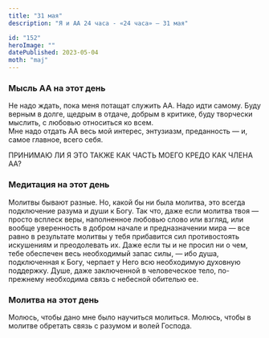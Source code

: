 ```yaml
---
title: "31 мая"
description: "Я и АА 24 часа - «24 часа» — 31 мая"

id: "152"
heroImage: ""
datePublished: 2023-05-04
moth: "maj"
---
```


### Мысль АА на этот день

Не надо ждать, пока меня потащат служить АА. Надо идти самому. Буду верным в
долге, щедрым в отдаче, добрым в критике, буду творчески мыслить, с любовью
относиться ко всем.  
Мне надо отдать АА весь мой интерес, энтузиазм, преданность — и, самое
главное, всего себя.

ПРИНИМАЮ ЛИ Я ЭТО ТАКЖЕ КАК ЧАСТЬ МОЕГО КРЕДО КАК ЧЛЕНА АА?

### Медитация на этот день

Молитвы бывают разные. Но, какой бы ни была молитва, это всегда подключение
разума и души к Богу. Так что, даже если молитва твоя — просто всплеск веры,
наполненное любовью слово или взгляд, или вообще уверенность в добром начале и
предназначении мира — все равно в результате молитвы у тебя прибавится сил
противостоять искушениям и преодолевать их. Даже если ты и не просил ни о чем,
тебе обеспечен весь необходимый запас силы, — ибо душа, подключенная к Богу,
черпает у Него всю необходимую духовную поддержку. Душе, даже заключенной в
человеческое тело, по-прежнему необходима связь с небесной обителью ее.

### Молитва на этот день

Молюсь, чтобы дано мне было научиться молиться. Молюсь, чтобы в молитве
обретать связь с разумом и волей Господа.
